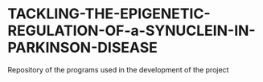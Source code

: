 # TACKLING-THE-EPIGENETIC-REGULATION-OF-a-SYNUCLEIN-IN-PARKINSON-DISEASE
Repository of the programs used in the development of the project

